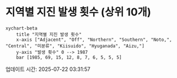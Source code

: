 # 지역별 지진 발생 횟수 (상위 10개)

```mermaid
xychart-beta
    title "지역별 지진 발생 횟수"
    x-axis ["Adjacent", "Off", "Northern", "Southern", "Noto,", "Central", "미분류", "Kiisuido", "Hyuganada", "Aizu,"]
    y-axis "발생 횟수" 0 --> 1987
    bar [1985, 69, 15, 12, 8, 7, 6, 5, 5, 5]
```

업데이트 시간: 2025-07-22 03:31:57
